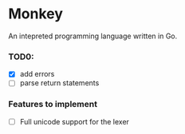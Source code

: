 # Monkey

An intepreted programming language written in Go.

### TOD0:

- [x] add errors
- [ ] parse return statements

### Features to implement

- [ ] Full unicode support for the lexer
